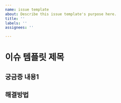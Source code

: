 ```yaml
---
name: issue template
about: Describe this issue template's purpose here.
title: ''
labels: ''
assignees: ''

---
```


# 이슈 템플릿 제목
## 궁금증 내용1
## 해결방법
